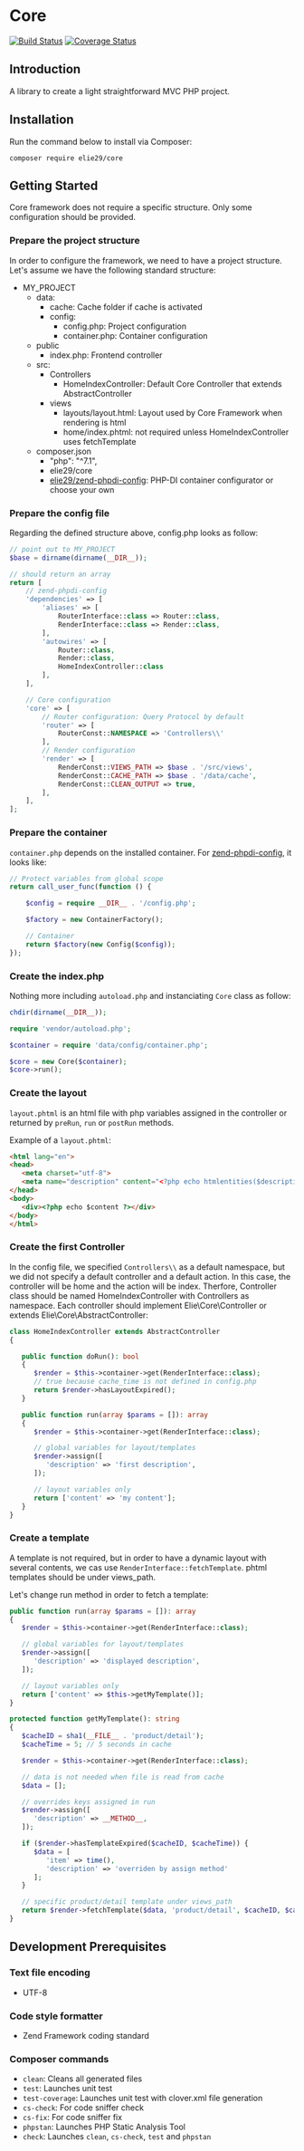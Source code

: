 # Core

[![Build Status](https://travis-ci.org/elie29/core.svg?branch=master)](https://travis-ci.org/elie29/core)
[![Coverage Status](https://coveralls.io/repos/github/elie29/core/badge.svg)](https://coveralls.io/github/elie29/core)

## Introduction
A library to create a light straightforward MVC PHP project.

## Installation ##

Run the command below to install via Composer:

```shell
composer require elie29/core
```

## Getting Started ##
Core framework does not require a specific structure. Only some configuration should be provided.

### Prepare the project structure ###
In order to configure the framework, we need to have a project structure. Let's assume we have the following standard
structure:
- MY_PROJECT
   - data:
      - cache: Cache folder if cache is activated
      - config:
         - config.php: Project configuration
         - container.php: Container configuration
   - public
      - index.php: Frontend controller
   - src:
      - Controllers
         - HomeIndexController: Default Core Controller that extends AbstractController
      - views
         - layouts/layout.html: Layout used by Core Framework when rendering is html
         - home/index.phtml: not required unless HomeIndexController uses fetchTemplate
   - composer.json
      - "php": "^7.1",
      - elie29/core
      - [elie29/zend-phpdi-config](https://github.com/elie29/zend-di-config): PHP-DI container configurator or choose your own

### Prepare the config file ###
Regarding the defined structure above, config.php looks as follow:

```php
// point out to MY_PROJECT
$base = dirname(dirname(__DIR__));

// should return an array
return [
    // zend-phpdi-config
    'dependencies' => [
        'aliases' => [
            RouterInterface::class => Router::class,
            RenderInterface::class => Render::class,
        ],
        'autowires' => [
            Router::class,
            Render::class,
            HomeIndexController::class
        ],
    ],

    // Core configuration
    'core' => [
        // Router configuration: Query Protocol by default
        'router' => [
            RouterConst::NAMESPACE => 'Controllers\\'
        ],
        // Render configuration
        'render' => [
            RenderConst::VIEWS_PATH => $base . '/src/views',
            RenderConst::CACHE_PATH => $base . '/data/cache',
            RenderConst::CLEAN_OUTPUT => true,
        ],
    ],
];
```

### Prepare the container ###
`container.php` depends on the installed container. For [zend-phpdi-config](https://github.com/elie29/zend-di-config), it looks like:

```php
// Protect variables from global scope
return call_user_func(function () {

    $config = require __DIR__ . '/config.php';

    $factory = new ContainerFactory();

    // Container
    return $factory(new Config($config));
});
```

### Create the index.php ###
Nothing more including `autoload.php` and instanciating `Core` class as follow:

```php
chdir(dirname(__DIR__));

require 'vendor/autoload.php';

$container = require 'data/config/container.php';

$core = new Core($container);
$core->run();
```

### Create the layout ###
`layout.phtml` is an html file with php variables assigned in the controller or returned by `preRun`, `run` or `postRun` methods.

Example of a `layout.phtml`:

```html
<html lang="en">
<head>
   <meta charset="utf-8">
   <meta name="description" content="<?php echo htmlentities($description) ?>">
</head>
<body>
   <div><?php echo $content ?></div>
</body>
</html>
```

### Create the first Controller ###
In the config file, we specified `Controllers\\` as a default namespace, but we did not specify a default controller and a default action. In this case, the controller will be home and the action will be index. Therfore, Controller class should be named HomeIndexController with Controllers as namespace.
Each controller should implement Elie\Core\Controller or extends Elie\Core\AbstractController:

```php
class HomeIndexController extends AbstractController
{

   public function doRun(): bool
   {
      $render = $this->container->get(RenderInterface::class);
      // true because cache_time is not defined in config.php
      return $render->hasLayoutExpired();
   }

   public function run(array $params = []): array
   {
      $render = $this->container->get(RenderInterface::class);

      // global variables for layout/templates
      $render->assign([
         'description' => 'first description',
      ]);

      // layout variables only
      return ['content' => 'my content'];
   }
}
```

### Create a template ###
A template is not required, but in order to have a dynamic layout with several contents, we cas use `RenderInterface::fetchTemplate`. phtml templates should be under views_path.

Let's change run method in order to fetch a template:
```php
public function run(array $params = []): array
{
   $render = $this->container->get(RenderInterface::class);

   // global variables for layout/templates
   $render->assign([
      'description' => 'displayed description',
   ]);

   // layout variables only
   return ['content' => $this->getMyTemplate()];
}

protected function getMyTemplate(): string
{
   $cacheID = sha1(__FILE__ . 'product/detail');
   $cacheTime = 5; // 5 seconds in cache

   $render = $this->container->get(RenderInterface::class);

   // data is not needed when file is read from cache
   $data = [];

   // overrides keys assigned in run
   $render->assign([
      'description' => __METHOD__,
   ]);

   if ($render->hasTemplateExpired($cacheID, $cacheTime)) {
      $data = [
         'item' => time(),
         'description' => 'overriden by assign method'
      ];
   }

   // specific product/detail template under views_path
   return $render->fetchTemplate($data, 'product/detail', $cacheID, $cacheTime);
}
```

## Development Prerequisites ##

### Text file encoding ###
- UTF-8

### Code style formatter ###
- Zend Framework coding standard

### Composer commands ###
   - `clean`: Cleans all generated files
   - `test`: Launches unit test
   - `test-coverage`: Launches unit test with clover.xml file generation
   - `cs-check`: For code sniffer check
   - `cs-fix`: For code sniffer fix
   - `phpstan`: Launches PHP Static Analysis Tool
   - `check`: Launches `clean`, `cs-check`, `test` and `phpstan`

